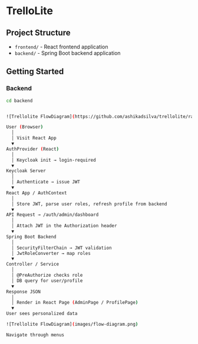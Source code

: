 # TrelloLite

## Project Structure
- `frontend/` - React frontend application
- `backend/` - Spring Boot backend application

## Getting Started

### Backend
```bash
cd backend


![Trellolite FlowDiagram](https://github.com/ashikadsilva/trellolite/raw/main/images/flow-diagram.png)

User (Browser)
  │
  │ Visit React App
  ▼
AuthProvider (React)
  │
  │ Keycloak init → login-required
  ▼
Keycloak Server
  │
  │ Authenticate → issue JWT
  ▼
React App / AuthContext
  │
  │ Store JWT, parse user roles, refresh profile from backend
  ▼
API Request → /auth/admin/dashboard
  │
  │ Attach JWT in the Authorization header
  ▼
Spring Boot Backend
  │
  │ SecurityFilterChain → JWT validation
  │ JwtRoleConverter → map roles
  ▼
Controller / Service
  │
  │ @PreAuthorize checks role
  │ DB query for user/profile
  ▼
Response JSON
  │
  │ Render in React Page (AdminPage / ProfilePage)
  ▼
User sees personalized data

![Trellolite FlowDiagram](images/flow-diagram.png)

Navigate through menus

